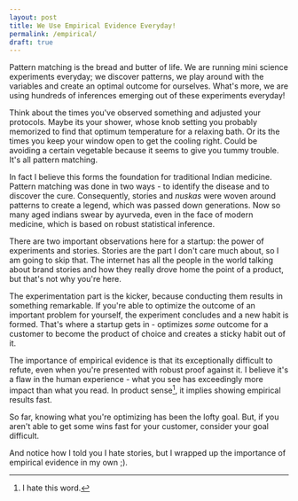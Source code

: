 ```yaml
---
layout: post
title: We Use Empirical Evidence Everyday!
permalink: /empirical/
draft: true
---
```


Pattern matching is the bread and butter of life. We are running mini science experiments everyday; we discover patterns, we play around with the variables and create an optimal outcome for ourselves. What's more, we are using hundreds of inferences emerging out of these experiments everyday!

Think about the times you've observed something and adjusted your protocols. Maybe its your shower, whose knob setting you probably memorized to find that optimum temperature for a relaxing bath. Or its the times you keep your window open to get the cooling right. Could be avoiding a certain vegetable because it seems to give you tummy trouble. It's all pattern matching.

In fact I believe this forms the foundation for traditional Indian medicine. Pattern matching was done in two ways - to identify the disease and to discover the cure. Consequently, stories and *nuskas* were woven around patterns to create a legend, which was passed down generations. Now so many aged indians swear by ayurveda, even in the face of modern medicine, which is based on robust statistical inference.

There are two important observations here for a startup: the power of experiments and stories. Stories are the part I don't care much about, so I am going to skip that. The internet has all the people in the world talking about brand stories and how they really drove home the point of a product, but that's not why you're here.

The experimentation part is the kicker, because conducting them results in something remarkable. If you're able to optimize the outcome of an important problem for yourself, the experiment concludes and a new habit is formed. That's where a startup gets in - optimizes *some* outcome for a customer to become the product of choice and creates a sticky habit out of it. 

The importance of empirical evidence is that its exceptionally difficult to refute, even when you're presented with robust proof against it. I believe it's a flaw in the human experience - what you see has exceedingly more impact than what you read. In product sense[^prodsense], it implies showing empirical results fast.

So far, knowing what you're optimizing has been the lofty goal. But, if you aren't able to get some wins fast for your customer, consider your goal difficult.

And notice how I told you I hate stories, but I wrapped up the importance of empirical evidence in my own ;).

[^prodsense]: I hate this word.